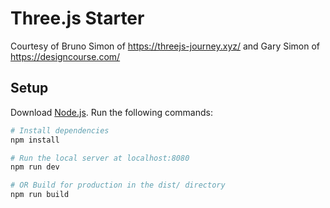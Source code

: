 # Three.js Starter
Courtesy of Bruno Simon of https://threejs-journey.xyz/
and Gary Simon of https://designcourse.com/

## Setup
Download [Node.js](https://nodejs.org/en/download/).
Run the following commands:

``` bash
# Install dependencies 
npm install

# Run the local server at localhost:8080
npm run dev

# OR Build for production in the dist/ directory
npm run build
```
